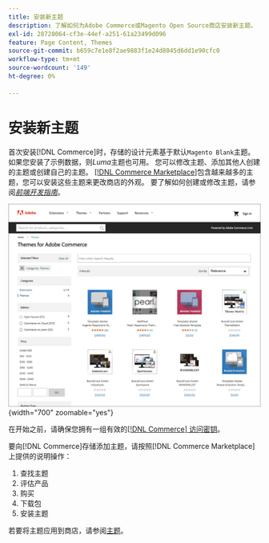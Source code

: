 ```yaml
---
title: 安装新主题
description: 了解如何为Adobe Commerce或Magento Open Source商店安装新主题。
exl-id: 28728064-cf3e-44ef-a251-61a23499d096
feature: Page Content, Themes
source-git-commit: b659c7e1e8f2ae9883f1e24d8045d6dd1e90cfc0
workflow-type: tm+mt
source-wordcount: '149'
ht-degree: 0%

---
```


# 安装新主题

首次安装[!DNL Commerce]时，存储的设计元素基于默认`Magento Blank`主题。 如果您安装了示例数据，则&#x200B;_Luma_&#x200B;主题也可用。 您可以修改主题、添加其他人创建的主题或创建自己的主题。 [[!DNL Commerce Marketplace]](../getting-started/commerce-marketplace.md)包含越来越多的主题，您可以安装这些主题来更改商店的外观。 要了解如何创建或修改主题，请参阅&#x200B;[_前端开发指南_](https://developer.adobe.com/commerce/frontend-core/guide/)。

![[!DNL Commerce Marketplace]](./assets/marketplace-themes.png){width="700" zoomable="yes"}

在开始之前，请确保您拥有一组有效的[[!DNL Commerce] 访问密钥](https://experienceleague.adobe.com/docs/commerce-operations/installation-guide/prerequisites/authentication-keys.html?lang=zh-Hans)。

要向[!DNL Commerce]存储添加主题，请按照[!DNL Commerce Marketplace]上提供的说明操作：

1. 查找主题
1. 评估产品
1. 购买
1. 下载包
1. 安装主题

若要将主题应用到商店，请参阅[主题](themes.md)。
